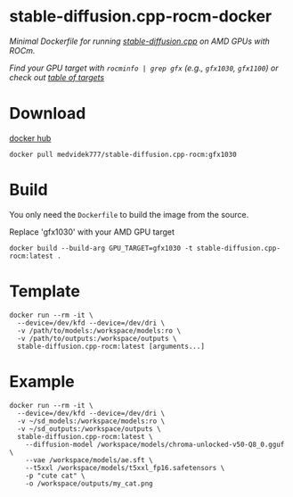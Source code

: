 # stable-diffusion.cpp-rocm-docker

*Minimal Dockerfile for running [stable-diffusion.cpp](https://github.com/leejet/stable-diffusion.cpp) on AMD GPUs with ROCm.*

*Find your GPU target with `rocminfo | grep gfx` (e.g., `gfx1030`, `gfx1100`) or check out [table of targets](compatibility.md)*

# Download
[docker hub](https://hub.docker.com/r/medvidek777/stable-diffusion.cpp-rocm)
```
docker pull medvidek777/stable-diffusion.cpp-rocm:gfx1030
```

# Build
You only need the `Dockerfile` to build the image from the source.

Replace 'gfx1030' with your AMD GPU target
```
docker build --build-arg GPU_TARGET=gfx1030 -t stable-diffusion.cpp-rocm:latest .
```

# Template
```
docker run --rm -it \
  --device=/dev/kfd --device=/dev/dri \
  -v /path/to/models:/workspace/models:ro \
  -v /path/to/outputs:/workspace/outputs \
  stable-diffusion.cpp-rocm:latest [arguments...]
```

# Example
```
docker run --rm -it \
  --device=/dev/kfd --device=/dev/dri \
  -v ~/sd_models:/workspace/models:ro \
  -v ~/sd_outputs:/workspace/outputs \
  stable-diffusion.cpp-rocm:latest \
    --diffusion-model /workspace/models/chroma-unlocked-v50-Q8_0.gguf \
    --vae /workspace/models/ae.sft \
    --t5xxl /workspace/models/t5xxl_fp16.safetensors \
    -p "cute cat" \
    -o /workspace/outputs/my_cat.png
```